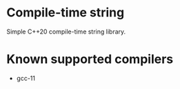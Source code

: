 # Compile-time string

Simple C++20 compile-time string library.

# Known supported compilers
* gcc-11
